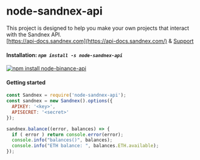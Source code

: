# node-sandnex-api
This project is designed to help you make your own projects that interact with the Sandnex API.
<br>
<a href="https://api.docs.sandnex.com">[https://api-docs.sandnex.com](https://api-docs.sandnex.com/)</a> &amp;
<a href="https://t.me/sandnex">Support</a>

#### Installation: *`npm install -s node-sandnex-api`*
[![npm install node-binance-api](https://api-docs.sandnex.com/images/sand-logo-0d9fa8ee.png)](https://npmjs.org/package/node-sandnex-api)

#### Getting started
```javascript
const Sandnex = require('node-sandnex-api');
const sandnex = new Sandnex().options({
  APIKEY: '<key>',
  APISECRET: '<secret>'
});
```

```javascript
sandnex.balance((error, balances) => {
  if ( error ) return console.error(error);
  console.info("balances()", balances);
  console.info("ETH balance: ", balances.ETH.available);
});
```

